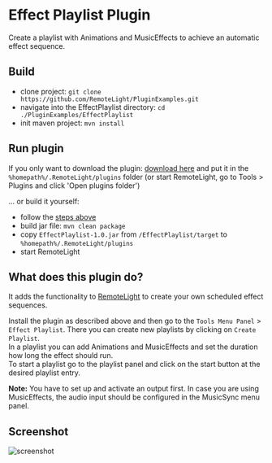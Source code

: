 # Effect Playlist Plugin
Create a playlist with Animations and MusicEffects to achieve an automatic effect sequence.

## Build
- clone project: `git clone https://github.com/RemoteLight/PluginExamples.git`
- navigate into the EffectPlaylist directory: `cd ./PluginExamples/EffectPlaylist`
- init maven project: `mvn install`

## Run plugin
If you only want to download the plugin: [download here](https://github.com/RemoteLight/PluginExamples/raw/master/EffectPlaylist/target/EffectPlaylist-1.0.jar) and put it in the `%homepath%/.RemoteLight/plugins` folder (or start RemoteLight, go to Tools > Plugins and click 'Open plugins folder')

... or build it yourself:
- follow the [steps above](#build)
- build jar file: `mvn clean package`
- copy `EffectPlaylist-1.0.jar` from `/EffectPlaylist/target` to `%homepath%/.RemoteLight/plugins`
- start RemoteLight

## What does this plugin do?
It adds the functionality to [RemoteLight](https://github.com/Drumber/RemoteLight) to create your own scheduled effect sequences.  

Install the plugin as described above and then go to the `Tools Menu Panel` > `Effect Playlist`. There you can create new playlists by clicking on `Create Playlist`.  
In a playlist you can add Animations and MusicEffects and set the duration how long the effect should run.  
To start a playlist go to the playlist panel and click on the start button at the desired playlist entry.

**Note:** You have to set up and activate an output first. In case you are using MusicEffects, the audio input should be configured in the MusicSync menu panel.

## Screenshot
![screenshot](https://user-images.githubusercontent.com/29163322/91655569-d7de4300-eab1-11ea-9a55-175a1455fb81.png)
